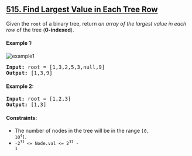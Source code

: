 ## [515. Find Largest Value in Each Tree Row](https://leetcode.com/problems/find-largest-value-in-each-tree-row/)

Given the `root` of a binary tree, return _an array of the largest value in each row_ of the tree (**0-indexed**).

#### Example 1:

![example1](https://assets.leetcode.com/uploads/2020/08/21/largest_e1.jpg)

<pre>
<strong>Input:</strong> root = [1,3,2,5,3,null,9]
<strong>Output:</strong> [1,3,9]
</pre>

#### Example 2:

<pre>
<strong>Input:</strong> root = [1,2,3]
<strong>Output:</strong> [1,3]
</pre>

#### Constraints:

-   The number of nodes in the tree will be in the range <code>[0, 10<sup>4</sup>]</code>.
-   <code>-2<sup>31</sup> <= Node.val <= 2<sup>31</sup> - 1</code>
